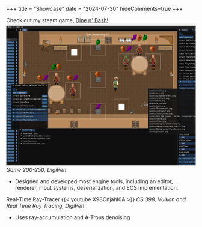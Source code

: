 +++
title = "Showcase"
date = "2024-07-30"
hideComments=true
+++

Check out my steam game, [Dine n' Bash!](https://store.steampowered.com/app/3123460/Dine_n_Bash/)
![dine_n_bash_editor](dine_n_bash_editor.png)
_Game 200-250, DigiPen_
- Designed and developed most engine tools, including an editor, renderer, input systems, deserialization, and ECS implementation. 

Real-Time Ray-Tracer
{{< youtube X98CnjahI0A >}}
*CS 398, Vulkan and Real Time Ray Tracing, DigiPen*
- Uses ray-accumulation and A-Trous denoising